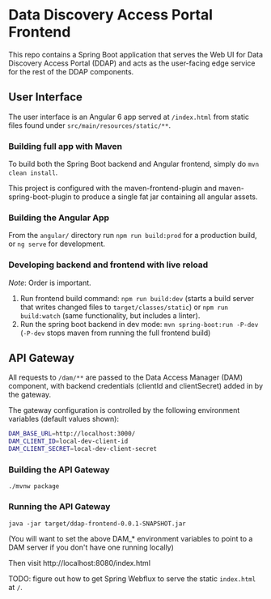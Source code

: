# Data Discovery Access Portal Frontend

This repo contains a Spring Boot application that serves the Web UI for
Data Discovery Access Portal (DDAP) and acts as the user-facing edge
service for the rest of the DDAP components.

## User Interface

The user interface is an Angular 6 app served at `/index.html` from static files found
under `src/main/resources/static/**`.


### Building full app with Maven

To build both the Spring Boot backend and Angular frontend, simply do `mvn clean install`.

This project is configured with the maven-frontend-plugin and maven-spring-boot-plugin to produce a single
fat jar containing all angular assets.

### Building the Angular App

From the `angular/` directory run `npm run build:prod` for a production build, or `ng serve` for development.

### Developing backend and frontend with live reload

_Note_: Order is important.

1. Run frontend build command: `npm run build:dev` (starts a build server that writes changed files to `target/classes/static`)
or `npm run build:watch` (same functionality, but includes a linter).
2. Run the spring boot backend in dev mode: `mvn spring-boot:run -P-dev` (`-P-dev` stops maven from running the full frontend build)

## API Gateway

All requests to `/dam/**` are passed to the Data Access Manager (DAM) component,
with backend credentials (clientId and clientSecret) added in by the gateway.

The gateway configuration is controlled by the following environment variables
(default values shown):

```bash
DAM_BASE_URL=http://localhost:3000/
DAM_CLIENT_ID=local-dev-client-id
DAM_CLIENT_SECRET=local-dev-client-secret
```

### Building the API Gateway

```
./mvnw package
```

### Running the API Gateway

```
java -jar target/ddap-frontend-0.0.1-SNAPSHOT.jar
```

(You will want to set the above DAM_* environment variables to point to a DAM
server if you don't have one running locally)

Then visit http://localhost:8080/index.html

TODO: figure out how to get Spring Webflux to serve the static
`index.html` at `/`.

